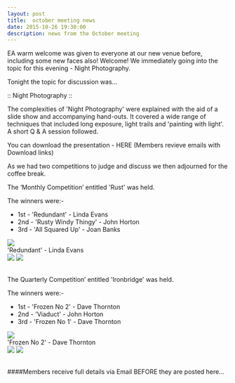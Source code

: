 ```yaml
---
layout: post
title:  october meeting news
date: 2015-10-26 19:30:00
description: news from the October meeting
---
```


EA warm welcome was given to everyone at our new venue before, including some new faces also! Welcome! We immediately going into the topic for this evening - Night Photography.

Tonight the topic for discussion was...

:: Night Photography ::

The complexities of 'Night Photography' were explained with the aid of a slide show and accompanying hand-outs. It covered a wide range of techniques that included long exposure, light trails and 'painting with light'. A short Q & A session followed.

You can download the presentation - HERE (Members revieve emails with Download links)

As we had two competitions to judge and discuss we then adjourned for the coffee break.


The ‘Monthly Competition’ entitled 'Rust' was held.

The winners were:-
<ul>
	<li>1st - 'Redundant' - Linda Evans</li>
	<li>2nd - 'Rusty Windy Thingy' - John Horton</li>
	<li>3rd - 'All Squared Up' - Joan Banks</li>
</ul>

<div class="img_row">
	<img class="col three" src="{{ site.baseurl }}/assets/img/Redundant.JPG">
</div>
<div class="col three caption">
	'Redundant' - Linda Evans
</div>

<div class="img_row">
	<img class="col two" src="{{ site.baseurl }}/assets/img/Rusty-Windy-Thingy.jpg">
	<img class="col one" src="{{ site.baseurl }}/assets/img/All-Squared-Up.jpg">
</div>

<br>

The Quarterly Competition’ entitled 'Ironbridge' was held.

The winners were:-
<ul>
	<li>1st - 'Frozen No 2' - Dave Thornton</li>
	<li>2nd - 'Viaduct' - John Horton</li>
	<li>3rd - 'Frozen No 1' - Dave Thornton</li>
</ul>

<div class="img_row">
	<img class="col three" src="{{ site.baseurl }}/assets/img/Frozen-2.JPG">
</div>
<div class="col three caption">
	'Frozen No 2' - Dave Thornton
</div>

<div class="img_row">
	<img class="col two" src="{{ site.baseurl }}/assets/img/Viaduct.jpg">
	<img class="col one" src="{{ site.baseurl }}/assets/img/Frozen-1.jpg">
</div>

<br>

####Members receive full details via Email BEFORE they are posted here...